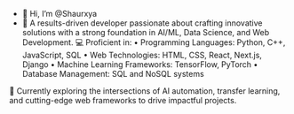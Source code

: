 - 👋 Hi, I’m @Shaurxya
- 👀 A results-driven developer passionate about crafting innovative solutions with a strong foundation in AI/ML, Data Science, and Web Development.
💻 Proficient in:
	•	Programming Languages: Python, C++, JavaScript, SQL
	•	Web Technologies: HTML, CSS, React, Next.js, Django
	•	Machine Learning Frameworks: TensorFlow, PyTorch
	•	Database Management: SQL and NoSQL systems

🌱 Currently exploring the intersections of AI automation, transfer learning, and cutting-edge web frameworks to drive impactful projects.


<!---
Shaurxya/Shaurxya is a ✨ special ✨ repository because its `README.md` (this file) appears on your GitHub profile.
You can click the Preview link to take a look at your changes.
--->
